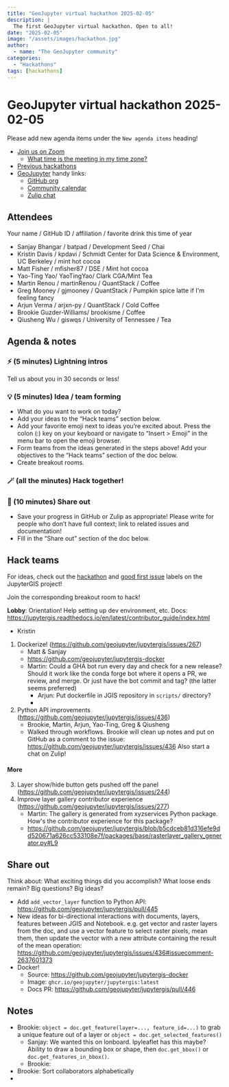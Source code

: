 ```yaml
---
title: "GeoJupyter virtual hackathon 2025-02-05"
description: |
  The first GeoJupyter virtual hackathon. Open to all!
date: "2025-02-05"
image: "/assets/images/hackathon.jpg"
author:
  - name: "The GeoJupyter community"
categories:
  - "Hackathons"
tags: [hackathons]
---
```


# GeoJupyter virtual hackathon 2025-02-05

Please add new agenda items under the `New agenda items` heading!

- [Join us on Zoom](https://berkeley.zoom.us/j/92451699568)
  - [What time is the meeting in my time zone?](https://dateful.com/convert/utc?t=3pm)
- [Previous hackathons](https://geojupyter.org/blog/#category=Hackathons)
- [GeoJupyter](https://geojupyter.org) handy links:
  - [GitHub org](https://github.com/geojupyter)
  - [Community calendar](https://geojupyter.org/calendar.html)
  - [Zulip chat](https://jupyter.zulipchat.com/#narrow/channel/471314-geojupyter)


## Attendees

Your name / GitHub ID / affiliation / favorite drink this time of year

* Sanjay Bhangar / batpad / Development Seed / Chai
* Kristin Davis / kpdavi / Schmidt Center for Data Science & Environment, UC Berkeley / mint hot cocoa
* Matt Fisher / mfisher87 / DSE / Mint hot cocoa
* Yao-Ting Yao/ YaoTingYao/ Clark CGA/Mint Tea
* Martin Renou / martinRenou / QuantStack / Coffee
* Greg Mooney / gjmooney / QuantStack / Pumpkin spice latte if I'm feeling fancy
* Arjun Verma / arjxn-py / QuantStack / Cold Coffee
* Brookie Guzder-Williams/ brookisme / Coffee
* Qiusheng Wu / giswqs / University of Tennessee / Tea



## Agenda & notes

### ⚡ (5 minutes) Lightning intros

Tell us about you in 30 seconds or less!


### 💡 (5 minutes) Idea / team forming

* What do you want to work on today?
* Add your ideas to the “Hack teams” section below.
* Add your favorite emoji next to ideas you’re excited about. Press the colon (:) key on your keyboard or navigate to “Insert > Emoji” in the menu bar to open the emoji browser.
* Form teams from the ideas generated in the steps above! Add your objectives to the “Hack teams” section of the doc below.
* Create breakout rooms.


### 🪄 (all the minutes) Hack together!

### 💬 (10 minutes) Share out

* Save your progress in GitHub or Zulip as appropriate!
  Please write for people who don’t have full context; link to related issues and documentation!
* Fill in the “Share out” section of the doc below.


## Hack teams

For ideas, check out the [hackathon](https://github.com/geojupyter/jupytergis/labels/hackathon) and [good first issue](https://github.com/geojupyter/jupytergis/labels/good%20first%20issue) labels on the JupyterGIS project!

Join the corresponding breakout room to hack!

**Lobby**: Orientation! Help setting up dev environment, etc. Docs: https://jupytergis.readthedocs.io/en/latest/contributor_guide/index.html
* Kristin

1. Dockerize! (https://github.com/geojupyter/jupytergis/issues/267)
    * Matt & Sanjay
    * https://github.com/geojupyter/jupytergis-docker
    * Martin: Could a GHA bot run every day and check for a new release? Should it work like the conda forge bot where it opens a PR, we review, and merge. Or just have the bot commit and tag? (the latter seems preferred)
        * Arjun: Put dockerfile in JGIS repository in `scripts/` directory?
        *
2. Python API improvements (https://github.com/geojupyter/jupytergis/issues/436)
    * Brookie, Martin, Arjun, Yao-Ting, Greg & Qiusheng
    * Walked through workflows.
      Brookie will clean up notes and put on GitHub as a comment to the issue: https://github.com/geojupyter/jupytergis/issues/436
      Also start a chat on Zulip!

#### More

3. Layer show/hide button gets pushed off the panel (https://github.com/geojupyter/jupytergis/issues/244)
4. Improve layer gallery contributor experience (https://github.com/geojupyter/jupytergis/issues/277)
    * Martin: The gallery is generated from xyzservices Python package. How's the contributor experience for this package?
    * https://github.com/geojupyter/jupytergis/blob/b5cdceb81d316efe9dd520671a626cc533108e7f/packages/base/rasterlayer_gallery_generator.py#L9


## Share out

Think about:
What exciting things did you accomplish?
What loose ends remain?
Big questions? Big ideas?

* Add `add_vector_layer` function to Python API: https://github.com/geojupyter/jupytergis/pull/445
* New ideas for bi-directional interactions with documents, layers, features between JGIS and Notebook. e.g. get vector and raster layers from the doc, and use a vector feature to select raster pixels, mean them, then update the vector with a new attribute containing the result of the mean operation: https://github.com/geojupyter/jupytergis/issues/436#issuecomment-2637601373
* Docker!
  * Source: https://github.com/geojupyter/jupytergis-docker
  * Image: `ghcr.io/geojupyter/jupytergis:latest`
  * Docs PR: https://github.com/geojupyter/jupytergis/pull/446


## Notes

* Brookie: `object = doc.get_feature(layer=..., feature_id=...)` to grab a unique feature out of a layer or `object = doc.get_selected_features()`
    * Sanjay: We wanted this on lonboard. Ipyleaflet has this maybe? Ability to draw a bounding box or shape, then `doc.get_bbox()` or `doc.get_features_in_bbox()`.
    * Brookie:
* Brookie: Sort collaborators alphabetically
*
